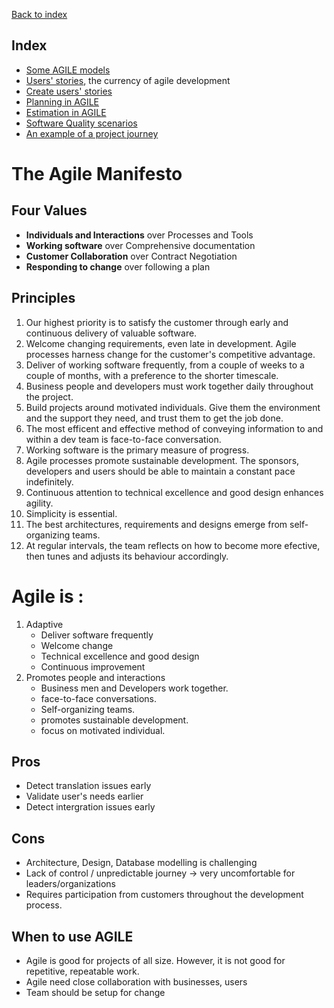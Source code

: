 [Back to index](../../SDP_index.md)

## Index
* [Some AGILE models](agile_models.md)
* [Users' stories](user_stories.md), the currency of agile development
* [Create users' stories](create_user_story.md)
* [Planning in AGILE](planning.md)
* [Estimation in AGILE](estimation.md)
* [Software Quality scenarios](software_quality_scenarios.md)
* [An example of a project journey](example.md)

# The Agile Manifesto
## Four Values
* **Individuals and Interactions**	over	Processes and Tools
* **Working software** 	over	Comprehensive documentation
* **Customer Collaboration** 	over 	Contract Negotiation
* **Responding to change** 	over 	following a plan

## Principles
1. Our highest priority is to satisfy the customer through early and continuous delivery of valuable software.
2. Welcome changing requirements, even late in development. Agile processes harness change for the customer's competitive advantage.
3. Deliver of working software frequently, from a couple of weeks to a couple of months, with a preference to the shorter timescale.
4. Business people and developers must work together daily throughout the project.
5. Build projects around motivated individuals. Give them the environment and the support they need, and trust them to get the job done.
6. The most efficent and effective method of conveying information to and within a dev team is face-to-face conversation.
7. Working software is the primary measure of progress.
8. Agile processes promote sustainable development. The sponsors, developers and users should be able to maintain a constant pace indefinitely.
9. Continuous attention to technical excellence and good design enhances agility.
10. Simplicity is essential.
11. The best architectures, requirements and designs emerge from self-organizing teams.
12. At regular intervals, the team reflects on how to become more efective, then tunes and adjusts its behaviour accordingly.

# Agile is :
1. Adaptive
	* Deliver software frequently
	* Welcome change
	* Technical excellence and good design
	* Continuous improvement
2. Promotes people and interactions
	* Business men and Developers work together.
	* face-to-face conversations.
	* Self-organizing teams.
	* promotes sustainable development.
	* focus on motivated individual.
	
## Pros
* Detect translation issues early
* Validate user's needs earlier
* Detect intergration issues early
## Cons
* Architecture, Design, Database modelling is challenging
* Lack of control / unpredictable journey -> very uncomfortable for leaders/organizations
* Requires participation from customers throughout the development process.

## When to use AGILE
* Agile is good for projects of all size. However, it is not good for repetitive, repeatable work.
* Agile need close collaboration with businesses, users
* Team should be setup for change


